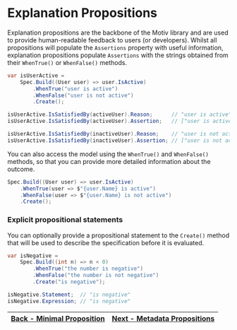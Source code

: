 ﻿# Explanation Propositions

Explanation propositions are the backbone of the Motiv library and are used to provide human-readable feedback to 
users (or developers).
Whilst all propositions will populate the `Assertions` property with useful information, explanation propositions 
populate `Assertions` with the strings obtained from their `WhenTrue()` or `WhenFalse()` methods.
```csharp
var isUserActive =
    Spec.Build((User user) => user.IsActive)
        .WhenTrue("user is active")
        .WhenFalse("user is not active")
        .Create();

isUserActive.IsSatisfiedBy(activeUser).Reason;      // "user is active"
isUserActive.IsSatisfiedBy(activeUser).Assertion;   // ["user is active"]

isUserActive.IsSatisfiedBy(inactiveUser).Reason;    // "user is not active"
isUserActive.IsSatisfiedBy(inactiveUser).Assertion; // ["user is not active"]

```
You can also access the model using the `WhenTrue()` and `WhenFalse()` methods, so that you can provide more detailed
information about the outcome.
```csharp
Spec.Build((User user) => user.IsActive)
    .WhenTrue(user => $"{user.Name} is active")
    .WhenFalse(user => $"{user.Name} is not active")
    .Create();
```

### Explicit propositional statements
You can optionally provide a propositional statement to the `Create()` method that will be used to describe the 
specification before it is evaluated.

```csharp
var isNegative =
    Spec.Build((int n) => n < 0)
        .WhenTrue("the number is negative")
        .WhenFalse("the number is not negative")
        .Create("is negative");

isNegative.Statement;  // "is negative"
isNegative.Expression; // "is negative"

```

| [Back - Minimal Proposition](./3.MinimalProposition.md) | [Next - Metadata Propositions](./5.MetadataProposition.md) |
|:---------------------------------:|:----------------------------------------------------------:|
